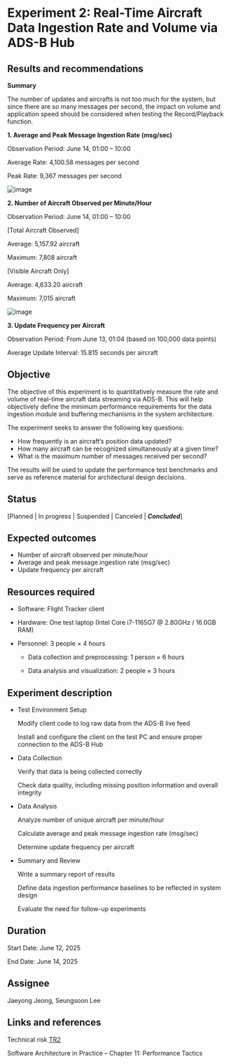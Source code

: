 # Experiment 2: Real-Time Aircraft Data Ingestion Rate and Volume via ADS-B Hub 


## Results and recommendations 
**Summary**

The number of updates and aircrafts is not too much for the system, but since there are so many messages per second, the impact on volume and application speed should be considered when testing the Record/Playback function.

**1. Average and Peak Message Ingestion Rate (msg/sec)**

Observation Period: June 14, 01:00 – 10:00

Average Rate: 4,100.58 messages per second

Peak Rate: 9,367 messages per second

![image](https://github.com/user-attachments/assets/d80f5a90-71a4-4ba3-8c8d-73a85ca57504)

**2. Number of Aircraft Observed per Minute/Hour**

Observation Period: June 14, 01:00 – 10:00

[Total Aircraft Observed]

Average: 5,157.92 aircraft

Maximum: 7,808 aircraft

[Visible Aircraft Only]

Average: 4,633.20 aircraft

Maximum: 7,015 aircraft

![image](https://github.com/user-attachments/assets/d548447e-fe80-4adc-8d58-edf3f19ac02f)

**3. Update Frequency per Aircraft**

Observation Period: From June 13, 01:04 (based on 100,000 data points)

Average Update Interval: 15.815 seconds per aircraft

## Objective 
The objective of this experiment is to quantitatively measure the rate and volume of real-time aircraft data streaming via ADS-B.
This will help objectively define the minimum performance requirements for the data ingestion module and buffering mechanisms in the system architecture.

The experiment seeks to answer the following key questions:

- How frequently is an aircraft’s position data updated?
- How many aircraft can be recognized simultaneously at a given time?
- What is the maximum number of messages received per second?

 The results will be used to update the performance test benchmarks and serve as reference material for architectural design decisions.

## Status
[Planned | In progress | Suspended | Canceled | ***Concluded***]

## Expected outcomes
 - Number of aircraft observed per minute/hour
 - Average and peak message ingestion rate (msg/sec)
 - Update frequency per aircraft

## Resources required
 - Software: Flight Tracker client

 - Hardware: One test laptop (Intel Core i7-1165G7 @ 2.80GHz / 16.0GB RAM)

 - Personnel: 3 people × 4 hours
   
   - Data collection and preprocessing: 1 person × 6 hours
   
   - Data analysis and visualization: 2 people × 3 hours

## Experiment description
- Test Environment Setup

  Modify client code to log raw data from the ADS-B live feed
  
  Install and configure the client on the test PC and ensure proper connection to the ADS-B Hub
  
- Data Collection

  Verify that data is being collected correctly

  Check data quality, including missing position information and overall integrity

- Data Analysis

  Analyze number of unique aircraft per minute/hour

  Calculate average and peak message ingestion rate (msg/sec)

  Determine update frequency per aircraft

- Summary and Review

  Write a summary report of results
  
  Define data ingestion performance baselines to be reflected in system design
  
  Evaluate the need for follow-up experiments

## Duration
Start Date: June 12, 2025

End Date: June 14, 2025

## Assignee

Jaeyong Jeong, Seungsoon Lee

## Links and references
Technical risk [TR2](../architectural-drivers.md#technical-risk-assessment)

Software Architecture in Practice – Chapter 11: Performance Tactics
